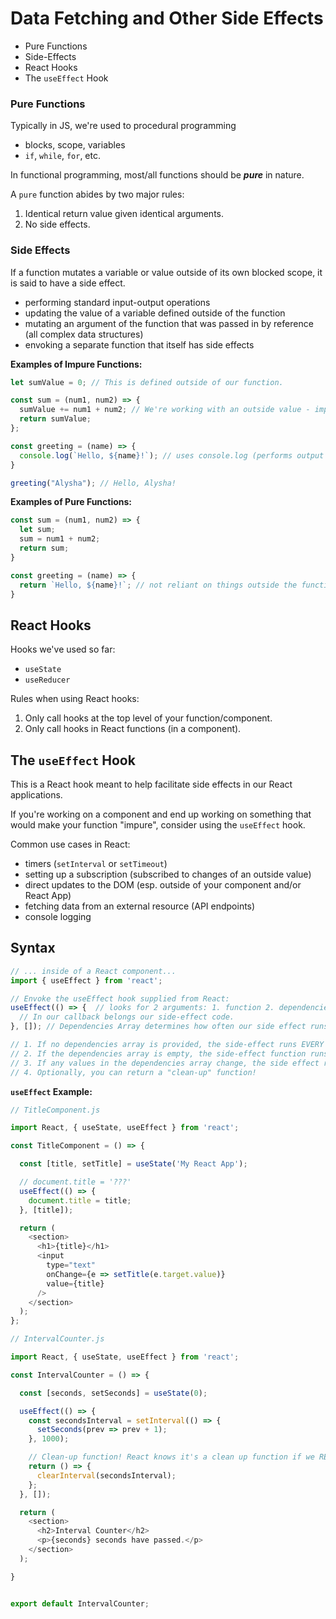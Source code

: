 # Data Fetching and Other Side Effects

* Pure Functions
* Side-Effects
* React Hooks
* The `useEffect` Hook

### Pure Functions

Typically in JS, we're used to procedural programming
* blocks, scope, variables
* `if`, `while`, `for`, etc.

In functional programming, most/all functions should be ***pure*** in nature.

A `pure` function abides by two major rules:
1. Identical return value given identical arguments.
2. No side effects.

### Side Effects

If a function mutates a variable or value outside of its own blocked scope, it is said to have a side effect.
* performing standard input-output operations
* updating the value of a variable defined outside of the function
* mutating an argument of the function that was passed in by reference (all complex data structures)
* envoking a separate function that itself has side effects

**Examples of Impure Functions:**

```javascript
let sumValue = 0; // This is defined outside of our function.

const sum = (num1, num2) => {
  sumValue += num1 + num2; // We're working with an outside value - impure!
  return sumValue;
};
```
```javascript
const greeting = (name) => {
  console.log(`Hello, ${name}!`); // uses console.log (performs output operations) - impure!
}

greeting("Alysha"); // Hello, Alysha!
```

**Examples of Pure Functions:**

```javascript
const sum = (num1, num2) => {
  let sum;
  sum = num1 + num2;
  return sum;
}
```
```javascript
const greeting = (name) => {
  return `Hello, ${name}!`; // not reliant on things outside the function (like console) - pure!
}
```

## React Hooks

Hooks we've used so far:
* `useState`
* `useReducer`

Rules when using React hooks:
1. Only call hooks at the top level of your function/component.
2. Only call hooks in React functions (in a component).

## The `useEffect` Hook

This is a React hook meant to help facilitate side effects in our React applications.

If you're working on a component and end up working on something that would make your function "impure", consider using the `useEffect` hook.

Common use cases in React:
* timers (`setInterval` or `setTimeout`)
* setting up a subscription (subscribed to changes of an outside value)
* direct updates to the DOM (esp. outside of your component and/or React App)
* fetching data from an external resource (API endpoints)
* console logging

## Syntax

```js
// ... inside of a React component...
import { useEffect } from 'react';

// Envoke the useEffect hook supplied from React:
useEffect(() => {  // looks for 2 arguments: 1. function 2. dependencies array
  // In our callback belongs our side-effect code.
}, []); // Dependencies Array determines how often our side effect runs.

// 1. If no dependencies array is provided, the side-effect runs EVERY render.
// 2. If the dependencies array is empty, the side-effect function runs ONCE on first render.
// 3. If any values in the dependencies array change, the side effect runs again.
// 4. Optionally, you can return a "clean-up" function!
```

**`useEffect` Example:**

```js
// TitleComponent.js

import React, { useState, useEffect } from 'react';

const TitleComponent = () => {

  const [title, setTitle] = useState('My React App');

  // document.title = '???'
  useEffect(() => {
    document.title = title;
  }, [title]);

  return (
    <section>
      <h1>{title}</h1>
      <input 
        type="text"
        onChange={e => setTitle(e.target.value)}
        value={title}
      />
    </section>
  );
};
```

```js
// IntervalCounter.js

import React, { useState, useEffect } from 'react';

const IntervalCounter = () => {

  const [seconds, setSeconds] = useState(0);

  useEffect(() => {
    const secondsInterval = setInterval(() => {
      setSeconds(prev => prev + 1);
    }, 1000);

    // Clean-up function! React knows it's a clean up function if we RETURN it!
    return () => {
      clearInterval(secondsInterval);
    };
  }, []);

  return (
    <section>
      <h2>Interval Counter</h2>
      <p>{seconds} seconds have passed.</p>
    </section>
  );

}


export default IntervalCounter;
```